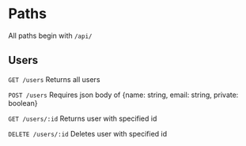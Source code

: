 # Paths

All paths begin with `/api/`

## Users

`GET /users` Returns all users

`POST /users` Requires json body of {name: string, email: string, private: boolean}

`GET /users/:id` Returns user with specified id

`DELETE /users/:id` Deletes user with specified id
